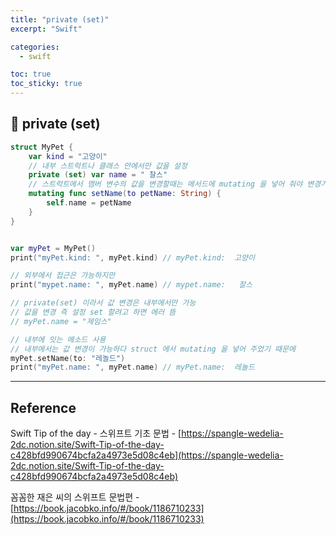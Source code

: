 ```yaml
---
title: "private (set)"
excerpt: "Swift"

categories:
  - swift

toc: true
toc_sticky: true
---
```


## 🔷 private (set)

```swift
struct MyPet {
	var kind = "고양이"
	// 내부 스트럭트나 클래스 안에서만 값을 설정
	private (set) var name = " 찰스"
	// 스트럭트에서 맴버 변수의 값을 변경할때는 메서드에 mutating 을 넣어 줘야 변경가능
	mutating func setName(to petName: String) {
		self.name = petName
	}
}


var myPet = MyPet()
print("myPet.kind: ", myPet.kind) // myPet.kind:  고양이

// 외부에서 접근은 가능하지만
print("mypet.name: ", myPet.name) // mypet.name:   찰스

// private(set) 이라서 값 변경은 내부에서만 가능
// 값을 변경 즉 설정 set 할려고 하면 에러 뜸
// myPet.name = "제임스"

// 내부에 잇는 메소드 사용
// 내부에서는 값 변경이 가능하다 struct 에서 mutating 을 넣어 주었기 때문에
myPet.setName(to: "레놀드")
print("myPet.name: ", myPet.name) // myPet.name:  레놀드

```

---

<!-- 🔶 🔷 📌 🔑 👉 -->

## Reference

Swift Tip of the day - 스위프트 기초 문법 - [https://spangle-wedelia-2dc.notion.site/Swift-Tip-of-the-day-c428bfd990674bcfa2a4973e5d08c4eb](https://spangle-wedelia-2dc.notion.site/Swift-Tip-of-the-day-c428bfd990674bcfa2a4973e5d08c4eb)

꼼꼼한 재은 씨의 스위프트 문법편 - [https://book.jacobko.info/#/book/1186710233](https://book.jacobko.info/#/book/1186710233)
